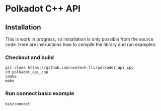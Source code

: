 # Polkadot C++ API

## Installation

This is work in progress, so installation is only possible from the source code.
Here are instructions how to compile the library and run examples:

### Checkout and build
```
git clone https://github.com/usetech-llc/polkadot_api_cpp
cd polkadot_api_cpp
cmake .
make
```

### Run connect basic example

```
bin/connect
```
